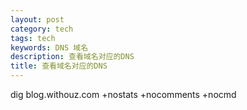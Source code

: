 ```yaml
---
layout: post
category: tech
tags: tech
keywords: DNS 域名
description: 查看域名对应的DNS
title: 查看域名对应的DNS
---
```


dig blog.withouz.com +nostats +nocomments +nocmd